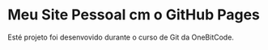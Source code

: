 # Meu Site Pessoal cm o GitHub Pages

Esté projeto foi desenvovido durante o curso de Git da OneBitCode.